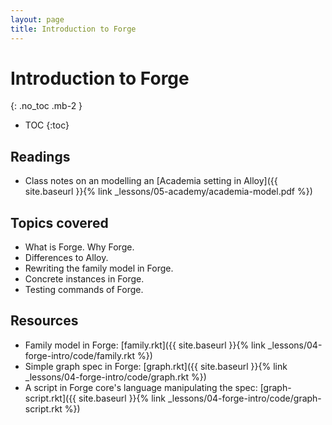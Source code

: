 ```yaml
---
layout: page
title: Introduction to Forge
---
```


# Introduction to Forge
{: .no_toc .mb-2 }

- TOC
{:toc}

## Readings

- Class notes on an modelling an [Academia setting in Alloy]({{ site.baseurl }}{% link _lessons/05-academy/academia-model.pdf %})

## Topics covered

- What is Forge. Why Forge.
- Differences to Alloy.
- Rewriting the family model in Forge.
- Concrete instances in Forge.
- Testing commands of Forge.

## Resources

- Family model in Forge: [family.rkt]({{ site.baseurl }}{% link _lessons/04-forge-intro/code/family.rkt %})
- Simple graph spec in Forge: [graph.rkt]({{ site.baseurl }}{% link _lessons/04-forge-intro/code/graph.rkt %})
- A script in Forge core's language manipulating the spec: [graph-script.rkt]({{ site.baseurl }}{% link _lessons/04-forge-intro/code/graph-script.rkt %})
